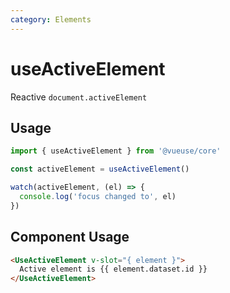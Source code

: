 ```yaml
---
category: Elements
---
```


# useActiveElement

Reactive `document.activeElement`

## Usage

```js
import { useActiveElement } from '@vueuse/core'

const activeElement = useActiveElement()

watch(activeElement, (el) => {
  console.log('focus changed to', el)
})
```

## Component Usage

```html
<UseActiveElement v-slot="{ element }">
  Active element is {{ element.dataset.id }}
</UseActiveElement>
```
